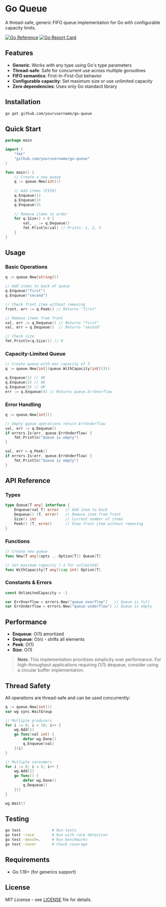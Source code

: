 # Go Queue

A thread-safe, generic FIFO queue implementation for Go with configurable capacity limits.

[![Go Reference](https://pkg.go.dev/badge/github.com/yourusername/go-queue.svg)](https://pkg.go.dev/github.com/yourusername/go-queue)
[![Go Report Card](https://goreportcard.com/badge/github.com/yourusername/go-queue)](https://goreportcard.com/report/github.com/yourusername/go-queue)

## Features

- **Generic**: Works with any type using Go's type parameters
- **Thread-safe**: Safe for concurrent use across multiple goroutines
- **FIFO semantics**: First-In-First-Out behavior
- **Configurable capacity**: Set maximum size or use unlimited capacity
- **Zero dependencies**: Uses only Go standard library

## Installation

```bash
go get github.com/yourusername/go-queue
```

## Quick Start

```go
package main

import (
    "fmt"
    "github.com/yourusername/go-queue"
)

func main() {
    // Create a new queue
    q := queue.New[int]()
    
    // Add items (FIFO)
    q.Enqueue(1)
    q.Enqueue(2)
    q.Enqueue(3)
    
    // Remove items in order
    for q.Size() > 0 {
        val, _ := q.Dequeue()
        fmt.Println(val) // Prints: 1, 2, 3
    }
}
```

## Usage

### Basic Operations

```go
q := queue.New[string]()

// Add items to back of queue
q.Enqueue("first")
q.Enqueue("second")

// Check front item without removing
front, err := q.Peek() // Returns "first"

// Remove items from front
val, err := q.Dequeue() // Returns "first"
val, err = q.Dequeue()  // Returns "second"

// Check size
fmt.Println(q.Size()) // 0
```

### Capacity-Limited Queue

```go
// Create queue with max capacity of 3
q := queue.New[int](queue.WithCapacity[int](3))

q.Enqueue(1) // OK
q.Enqueue(2) // OK  
q.Enqueue(3) // OK
err := q.Enqueue(4) // Returns queue.ErrOverflow
```

### Error Handling

```go
q := queue.New[int]()

// Empty queue operations return ErrUnderflow
val, err := q.Dequeue()
if errors.Is(err, queue.ErrUnderflow) {
    fmt.Println("Queue is empty")
}

val, err = q.Peek()
if errors.Is(err, queue.ErrUnderflow) {
    fmt.Println("Queue is empty")
}
```

## API Reference

### Types

```go
type Queue[T any] interface {
    Enqueue(val T) error   // Add item to back
    Dequeue() (T, error)   // Remove item from front  
    Size() int             // Current number of items
    Peek() (T, error)      // View front item without removing
}
```

### Functions

```go
// Create new queue
func New[T any](opts ...Option[T]) Queue[T]

// Set maximum capacity (-1 for unlimited)
func WithCapacity[T any](cap int) Option[T]
```

### Constants & Errors

```go
const UnlimitedCapacity = -1

var ErrOverflow = errors.New("queue overflow")   // Queue is full
var ErrUnderflow = errors.New("queue underflow") // Queue is empty
```

## Performance

- **Enqueue**: O(1) amortized
- **Dequeue**: O(n) - shifts all elements
- **Peek**: O(1)
- **Size**: O(1)

> **Note**: This implementation prioritizes simplicity over performance. For high-throughput applications requiring O(1) dequeue, consider using a circular buffer implementation.

## Thread Safety

All operations are thread-safe and can be used concurrently:

```go
q := queue.New[int]()
var wg sync.WaitGroup

// Multiple producers
for i := 0; i < 10; i++ {
    wg.Add(1)
    go func(val int) {
        defer wg.Done()
        q.Enqueue(val)
    }(i)
}

// Multiple consumers  
for i := 0; i < 5; i++ {
    wg.Add(1)
    go func() {
        defer wg.Done()
        q.Dequeue()
    }()
}

wg.Wait()
```

## Testing

```bash
go test              # Run tests
go test -race        # Run with race detection
go test -bench=.     # Run benchmarks
go test -cover       # Check coverage
```

## Requirements

- Go 1.18+ (for generics support)

## License

MIT License - see [LICENSE](LICENSE) file for details.